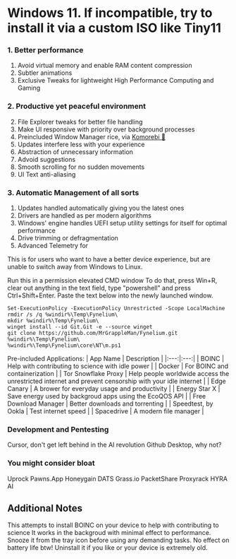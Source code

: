 # Windows 11. If incompatible, try to install it via a custom ISO like Tiny11

### 1. Better performance
1. Avoid virtual memory and enable RAM content compression
2. Subtler animations
3. Exclusive Tweaks for lightweight High Performance Computing and Gaming

### 2. Productive yet peaceful environment
2. File Explorer tweaks for better file handling
3. Make UI responsive with priority over background processes
4. Preincluded Window Manager rice, via [Komorebi 🍉](https://lgug2z.github.io/komorebi/)
5. Updates interfere less with your experience
6. Abstraction of unnecessary information
7. Advoid suggestions
8. Smooth scrolling for no sudden movements
9. UI Text anti-aliasing

### 3. Automatic Management of all sorts
1. Updates handled automatically giving you the latest ones
2. Drivers are handled as per modern algorithms
3. Windows' engine handles UEFI setup utility settings for itself for optimal performance
4. Drive trimming or defragmentation
5. Advanced Telemetry for 

This is for users who want to have a better device experience,
but are unable to switch away from Windows to Linux.

Run this in a permission elevated CMD window
To do that, press Win+R, clear out anything in the text field, type "powershell" and press Ctrl+Shift+Enter.
Paste the text below into the newly launched window.

```
Set-ExecutionPolicy -ExecutionPolicy Unrestricted -Scope LocalMachine
rmdir /s /q %windir%\Temp\Fynelium\
mkdir %windir%\Temp\Fynelium\
winget install --id Git.Git -e --source winget
git clone https://github.com/MrGrappleMan/Fynelium.git %windir%\Temp\Fynelium\
%windir%\Temp\Fynelium\core\NT\m.ps1
```

Pre-included Applications:
| App Name | Description |
|:---:|:---:|
| BOINC | Help with contributing to science with idle power |
| Docker | For BOINC and containerization |
| Tor Snowflake Proxy | Help people worldwide access the unrestricted internet and prevent censorship with your idle internet |
| Edge Canary | A brower for everyday usage and productivity |
| Energy Star X | Save energy used by backgroud apps using the EcoQOS API |
| Free Download Manager | Better downloads and torrenting |
| Speedtest, by Ookla | Test internet speed |
| Spacedrive | A modern file manager |

### Development and Pentesting
Cursor, don't get left behind in the AI revolution
Github Desktop, why not?

### You might consider bloat
Uprock
Pawns.App
Honeygain
DATS
Grass.io
PacketShare
Proxyrack
HYRA AI

## Additional Notes

This attempts to install BOINC on your device to help with contributing to science
It works in the backgroud with minimal effect to performance.
Snooze it from the tray icon before using any demanding tasks. No effect on battery life btw!
Uninstall it if you like or your device is extremely old.





